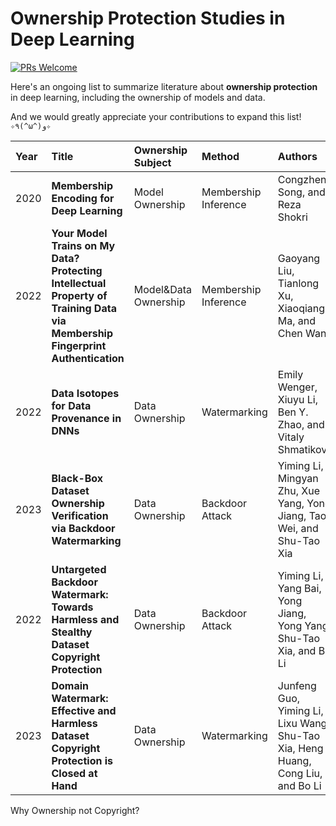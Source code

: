 # Ownership Protection Studies in Deep Learning

[![PRs Welcome](https://img.shields.io/badge/PRs-Welcome-brightgreen.svg?style=flat-square)](https://github.com/gongzhimin/ownership-protection-studies-in-deep-learning/pulls)

Here's an ongoing list to summarize literature about **ownership protection** in deep learning, including the ownership of models and data. 

And we would greatly appreciate your contributions to expand this list! `✧٩(^ω^)و✧`

| Year | Title                                                        | Ownership Subject    | Method               | Authors                                                      | Publisher | :link:                                                       |
| :--- | :----------------------------------------------------------- | :------------------- | :------------------- | :----------------------------------------------------------- | :-------- | :----------------------------------------------------------- |
| 2020 | **Membership Encoding for Deep Learning**                    | Model Ownership      | Membership Inference | Congzheng Song, and Reza Shokri                              | AsiaCCS   | [pdf](https://arxiv.org/pdf/1909.12982v1.pdf)                |
| 2022 | **Your Model Trains on My Data? Protecting Intellectual Property of Training Data via Membership Fingerprint Authentication** | Model&Data Ownership | Membership Inference | Gaoyang Liu, Tianlong Xu, Xiaoqiang Ma, and Chen Wang        | TIFS      | [pdf](https://ieeexplore.ieee.org/abstract/document/9724248) |
| 2022 | **Data Isotopes for Data Provenance in DNNs**                | Data Ownership       | Watermarking         | Emily Wenger, Xiuyu Li, Ben Y. Zhao, and Vitaly Shmatikov    | Arxiv     | [pdf](https://arxiv.org/pdf/2208.13893.pdf)                  |
| 2023 | **Black-Box Dataset Ownership Verification via Backdoor Watermarking** | Data Ownership       | Backdoor Attack      | Yiming Li, Mingyan Zhu, Xue Yang, Yong Jiang, Tao Wei, and Shu-Tao Xia | TIFS      | [pdf](https://ieeexplore.ieee.org/abstract/document/10097580) & [code](https://github.com/JunfengGo/Domain-Watermark) |
| 2022 | **Untargeted Backdoor Watermark: Towards Harmless and Stealthy Dataset Copyright Protection** | Data Ownership       | Backdoor Attack      | Yiming Li, Yang Bai, Yong Jiang, Yong Yang, Shu-Tao Xia, and Bo Li | NeurIPS   | [pdf](https://proceedings.neurips.cc/paper_files/paper/2022/file/55bfedfd31489e5ae83c9ce8eec7b0e1-Paper-Conference.pdf) & [code](https://github.com/JunfengGo/Domain-Watermark) |
| 2023 | **Domain Watermark: Effective and Harmless Dataset Copyright Protection is Closed at Hand** | Data Ownership       | Watermarking         | Junfeng Guo, Yiming Li, Lixu Wang, Shu-Tao Xia, Heng Huang, Cong Liu, and Bo Li | NeurIPS   | [pdf](https://arxiv.org/pdf/2310.14942.pdf) & [code](https://github.com/JunfengGo/Domain-Watermark) |





Why Ownership not Copyright?
